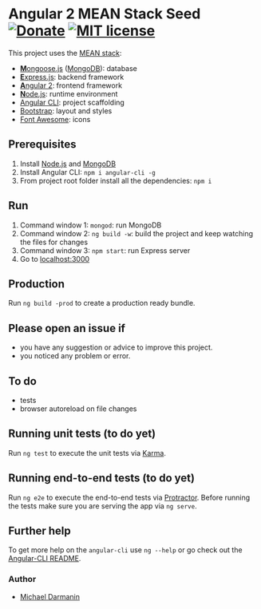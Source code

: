 # Angular 2 MEAN Stack Seed [![Donate](https://img.shields.io/badge/paypal-donate-179BD7.svg)](https://www.paypal.me/mdarmani) [![MIT license](http://img.shields.io/badge/license-MIT-lightgrey.svg)](http://opensource.org/licenses/MIT)

This project uses the [MEAN stack](https://en.wikipedia.org/wiki/MEAN_(software_bundle)):
* [**M**ongoose.js](http://www.mongoosejs.com) ([MongoDB](http://www.mongodb.com)): database
* [**E**xpress.js](http://expressjs.com): backend framework
* [**A**ngular 2](https://angular.io): frontend framework
* [**N**ode.js](https://nodejs.org): runtime environment
* [Angular CLI](https://cli.angular.io): project scaffolding
* [Bootstrap](http://www.getbootstrap.com): layout and styles
* [Font Awesome](http://fontawesome.io): icons

## Prerequisites
1. Install [Node.js](https://nodejs.org) and [MongoDB](http://www.mongodb.com)
2. Install Angular CLI: `npm i angular-cli -g`
3. From project root folder install all the dependencies: `npm i`

## Run
1. Command window 1: `mongod`: run MongoDB
2. Command window 2: `ng build -w`: build the project and keep watching the files for changes
3. Command window 3: `npm start`: run Express server
4. Go to [localhost:3000](http://localhost:3000)

## Production
Run `ng build -prod` to create a production ready bundle.

## Please open an issue if
* you have any suggestion or advice to improve this project.
* you noticed any problem or error.

## To do
* tests
* browser autoreload on file changes

## Running unit tests (to do yet)
Run `ng test` to execute the unit tests via [Karma](https://karma-runner.github.io).

## Running end-to-end tests (to do yet)
Run `ng e2e` to execute the end-to-end tests via [Protractor](http://www.protractortest.org/). 
Before running the tests make sure you are serving the app via `ng serve`.

## Further help
To get more help on the `angular-cli` use `ng --help` or go check out the [Angular-CLI README](https://github.com/angular/angular-cli/blob/master/README.md).

### Author
* [Michael Darmanin](https://github.com/mdarmani)
